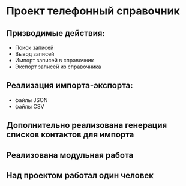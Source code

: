 # Проект телефонный справочник
## Призводимые действия:
 * Поиск записей
 * Вывод записей
 * Импорт записей в справочник
 * Экспорт записей из справочника

## Реализация импорта-экспорта:
 * файлы JSON
 * файлы CSV
## Дополнительно реализована генерация списков контактов для импорта
## Реализована модульная работа
## Над проектом работал один человек